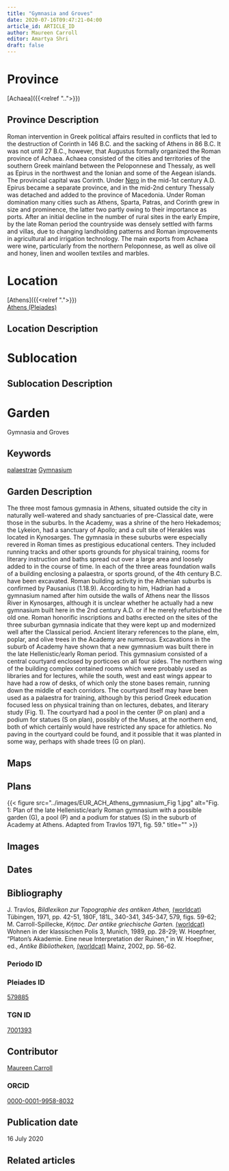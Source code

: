 ```yaml
---
title: "Gymnasia and Groves"
date: 2020-07-16T09:47:21-04:00
article_id: ARTICLE_ID
author: Maureen Carroll
editor: Amartya Shri
draft: false
---
```


# Province

[Achaea]({{<relref "..">}})

## Province Description

Roman intervention in Greek political affairs resulted in conflicts that led to the destruction of Corinth in 146 B.C. and the sacking of Athens in 86 B.C. It was not until 27 B.C., however, that Augustus formally organized the Roman province of Achaea. Achaea consisted of the cities and territories of the southern Greek mainland between the Peloponnese and Thessaly, as well as Epirus in the northwest and the Ionian and some of the Aegean islands.
The provincial capital was Corinth. Under [Nero](link) in the mid-1st century A.D. Epirus became a separate province, and in the mid-2nd century Thessaly was detached and added to the province of Macedonia. Under Roman domination many cities such as Athens, Sparta, Patras, and Corinth grew in size and prominence, the latter two partly owing to their importance as ports.  After an initial decline in the number of rural sites in the early Empire, by the late Roman period the countryside was densely settled with farms and villas, due to changing landholding patterns and Roman improvements in agricultural and irrigation technology. The main exports from Achaea were wine, particularly from the northern Peloponnese, as well as olive oil and honey, linen and woollen textiles and marbles.

# Location

[Athens]({{<relref ".">}}) \
[Athens (Pleiades)](https://pleiades.stoa.org/places/579885)

## Location Description

<!-- LEAVE THIS BLANK FOR NOW -->

# Sublocation

<!--
[AREA WITHIN LOCATION, LIKE “PALATINE HILL”](GEOREFERENCE LINK)
A sublocation is any area larger than an individual garden, but located within a location. I would always try to include a link to a controlled vocabulary here if possible. This ID may well be different from the Garden ID, e.g., Pompeii versus a Garden in one of the houses which has its own Pleiades ID.
-->

## Sublocation Description

<!-- DESCRIPTION -->

# Garden

Gymnasia and Groves


## Keywords

<!-- [piscinae](http://vocab.getty.edu/page/aat/300375619), []() -->
[palaestrae](http://vocab.getty.edu/page/aat/300007301)
[Gymnasium](http://vocab.getty.edu/page/aat/300007297)

## Garden Description

The three most famous gymnasia in Athens, situated outside the city in naturally well-watered and shady sanctuaries of pre-Classical date, were those in the suburbs.  In the Academy, was a shrine of the hero Hekademos; the Lykeion, had a sanctuary of Apollo; and a cult site of Herakles was located in Kynosarges.  The gymnasia in these suburbs were especially revered in Roman times as prestigious educational centers.  They included running tracks and other sports grounds for physical training, rooms for literary instruction and baths spread out over a large area and loosely added to in the course of time.  In each of the three areas foundation walls of a building enclosing a palaestra, or sports ground, of the 4th century B.C. have been excavated.  Roman building activity in the Athenian suburbs is confirmed by Pausanius (1.18.9). According to him, Hadrian had a gymnasium named after him outside the walls of Athens near the Ilissos River in Kynosarges, although it is unclear whether he actually had a new gymnasium built here in the 2nd century A.D. or if he merely refurbished the old one.  Roman honorific inscriptions and baths erected on the sites of the three suburban gymnasia indicate that they were kept up and modernized well after the Classical period.
Ancient literary references to the plane, elm, poplar, and olive trees in the Academy are numerous.  Excavations in the suburb of Academy have shown that a new gymnasium was built there in the late Hellenistic/early Roman period.  This gymnasium consisted of a central courtyard enclosed by porticoes on all four sides. The northern wing of the building complex contained rooms which were probably used as libraries and for lectures, while the south, west and east wings appear to have had a row of desks, of which only the stone bases remain, running down the middle of each corridors. The courtyard itself may have been used as a palaestra for training, although by this period Greek education focused less on physical training than on lectures, debates, and literary study (Fig. 1).  The courtyard had a pool in the center (P on plan) and a podium for statues (S on plan), possibly of the Muses, at the northern end, both of which certainly would have restricted any space for athletics.   No paving in the courtyard could be found, and it possible that it was planted in some way, perhaps with shade trees (G on plan).

## Maps

<!--
{{< figure src="../images/image_name.ext" alt="alt_text" title="CAPTION" >}}
-->

## Plans

{{< figure src="../images/EUR_ACH_Athens_gymnasium_Fig 1.jpg" alt="Fig. 1: Plan of the late Hellenistic/early Roman gymnasium with a possible garden (G), a pool (P) and a podium for statues (S) in the suburb of Academy at Athens. Adapted from Travlos 1971, fig. 59." title="" >}}

## Images

<!--
{{< figure src="../images/image_name.ext" alt="alt_text" title="CAPTION" >}}
-->

## Dates
<!-- Format: For now, include dates exactly as written in the document. We will revisit the question of date formatting once more data have been collected. -->
<!-- If no date, use "unspecified" -->

## Bibliography

J. Travlos, *Bildlexikon zur Topographie des antiken Athen,* [(worldcat)](http://www.worldcat.org/oclc/1024546553) Tübingen, 1971, pp. 42-51, 180F, 181L, 340-341, 345-347, 579, figs. 59-62; M. Carroll-Spillecke, *Κήπος. Der antike griechische Garten.* [(worldcat)](http://www.worldcat.org/oclc/491757120) Wohnen in der klassischen Polis 3, Munich, 1989, pp. 28-29; W. Hoepfner, “Platon’s Akademie. Eine neue Interpretation der Ruinen,” in W. Hoepfner, ed., *Antike Bibliotheken,* [(worldcat)](http://www.worldcat.org/oclc/180882710) Mainz, 2002, pp. 56-62.


### Periodo ID

<!-- [PERIODO_ID](https://pleiades.stoa.org/places/PLEIADES_ID) -->

### Pleiades ID

[579885](https://pleiades.stoa.org/places/579885)

### TGN ID

[7001393](http://vocab.getty.edu/page/tgn/7001393)

## Contributor

[Maureen Carroll](link)

### ORCID

[0000-0001-9958-8032](https://orcid.org/0000-0001-9958-8032)

## Publication date

16 July 2020

## Related articles

<!-- Links to other related articles. Leave blank for now -->
